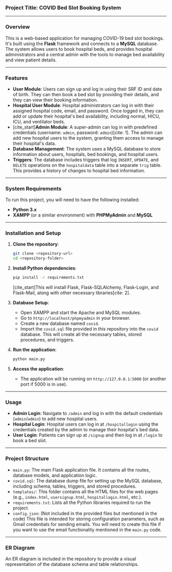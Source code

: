 
### **Project Title: COVID Bed Slot Booking System**

-----

### **Overview**

This is a web-based application for managing COVID-19 bed slot bookings. It's built using the **Flask** framework and connects to a **MySQL** database. The system allows users to book hospital beds, and provides hospital administrators and a central admin with the tools to manage bed availability and view patient details.

-----

### **Features**

  * **User Module**: Users can sign up and log in using their SRF ID and date of birth. They can then book a bed slot by providing their details, and they can view their booking information.
  * **Hospital User Module**: Hospital administrators can log in with their assigned hospital code, email, and password. Once logged in, they can add or update their hospital's bed availability, including normal, HICU, ICU, and ventilator beds.
  * [cite\_start]**Admin Module**: A super-admin can log in with predefined credentials (username: `admin`, password: `admin`)[cite: 1]. The admin can add new hospital users to the system, granting them access to manage their hospital's data.
  * **Database Management**: The system uses a MySQL database to store information about users, hospitals, bed bookings, and hospital users.
  * **Triggers**: The database includes triggers that log `INSERT`, `UPDATE`, and `DELETE` operations on the `hospitaldata` table into a separate `trig` table. This provides a history of changes to hospital bed information.

-----

### **System Requirements**

To run this project, you will need to have the following installed:

  * **Python 3.x**
  * **XAMPP** (or a similar environment) with **PHPMyAdmin** and **MySQL**

-----

### **Installation and Setup**

1.  **Clone the repository**:

    ```bash
    git clone <repository-url>
    cd <repository-folder>
    ```

2.  **Install Python dependencies**:

    ```bash
    pip install -r requirements.txt
    ```

    [cite\_start]This will install Flask, Flask-SQLAlchemy, Flask-Login, and Flask-Mail, along with other necessary libraries[cite: 2].

3.  **Database Setup**:

      * Open XAMPP and start the Apache and MySQL modules.
      * Go to `http://localhost/phpmyadmin` in your browser.
      * Create a new database named `covid`.
      * Import the `covid.sql` file provided in this repository into the `covid` database. This will create all the necessary tables, stored procedures, and triggers.

4.  **Run the application**:

    ```bash
    python main.py
    ```

5.  **Access the application**:

      * The application will be running on `http://127.0.0.1:5000` (or another port if 5000 is in use).

-----

### **Usage**

  * **Admin Login**: Navigate to `/admin` and log in with the default credentials (`admin`/`admin`) to add new hospital users.
  * **Hospital Login**: Hospital users can log in at `/hospitallogin` using the credentials created by the admin to manage their hospital's bed data.
  * **User Login**: Patients can sign up at `/signup` and then log in at `/login` to book a bed slot.

-----

### **Project Structure**

  * `main.py`: The main Flask application file. It contains all the routes, database models, and application logic.
  * `covid.sql`: The database dump file for setting up the MySQL database, including schema, tables, triggers, and stored procedures.
  * `templates/`: This folder contains all the HTML files for the web pages (e.g., `index.html`, `usersignup.html`, `hospitallogin.html`, etc.).
  * `requirements.txt`: Lists all the Python libraries required to run the project.
  * `config.json`: (Not included in the provided files but mentioned in the code) This file is intended for storing configuration parameters, such as Gmail credentials for sending emails. You will need to create this file if you want to use the email functionality mentioned in the `main.py` code.

-----

### **ER Diagram**

An ER diagram is included in the repository to provide a visual representation of the database schema and table relationships.
